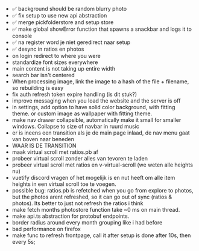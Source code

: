 * ✅ background should be random blurry photo
* ✅ fix setup to use new api abstraction
* ✅ merge pickfolderstore and setup store
* ✅ make global showError function that spawns a snackbar and logs it to console
* ✅ na register word je niet geredirect naar setup
* ✅ desync in ratios en photos
* on login redirect to where you were
* standardize font sizes everywhere
* main content is not taking up entire width
* search bar isn't centered
* When processing image, link the image to a hash of the file + filename, so rebuilding is easy
* fix auth refresh token expire handling (is dit stuk?)
* improve messaging when you load the website and the server is off
* in settings, add option to have solid color background, with fitting theme. or custom image as wallpaper with fitting
  theme.
* make nav drawer collapsible, automatically make it small for smaller windows. Collapse to size of navbar in ruurd
  music
* er is ineens een transition als je de main page inlaad, de nav menu gaat van boven naar beneden
* WAAR IS DE TRANSITION
* maak virtual scroll met ratios.pb af
* probeer virtual scroll zonder alles van tevoren te laden
* probeer virtual scroll met ratios en v-virtual-scroll (we weten alle heights nu)
* vuetify discord vragen of het mogelijk is en nut heeft om alle item heights in een virtual scroll toe te voegen.
* possible bug: ratios.pb is refetched when you go from explore to photos, but the photos arent refreshed, so it can go
  out of sync (ratios & photos). Its better to just not refresh the ratios i think
* make fetch months photostore function take ~0 ms on main thread.
* make api.ts abstraction for protobuf endpoints.
* border radius around every month grouping like i had before
* bad performance on firefox
* make func to refresh frontpage, call it after setup is done after 10s, then every 5s;